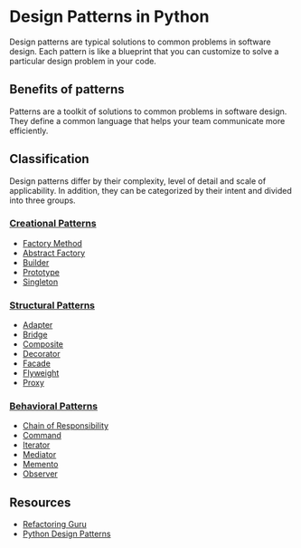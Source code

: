 # Design Patterns in Python

Design patterns are typical solutions to common problems
in software design. Each pattern is like a blueprint
that you can customize to solve a particular
design problem in your code.

## Benefits of patterns

Patterns are a toolkit of solutions to common
problems in software design. They define
a common language that helps your team
communicate more efficiently.

## Classification

Design patterns differ by their complexity, level of
detail and scale of applicability. In addition,
they can be categorized by their intent
and divided into three groups.

### [Creational Patterns](creational/README.md)

- [Factory Method](creational/factory_method/README.md)
- [Abstract Factory](creational/abstract_factory/README.md)
- [Builder](creational/builder/README.md)
- [Prototype](creational/prototype/README.md)
- [Singleton](creational/singleton/README.md)

### [Structural Patterns](structural/README.md)

- [Adapter](structural/adapter/README.md)
- [Bridge](structural/bridge/README.md)
- [Composite](structural/composite/README.md)
- [Decorator](structural/decorator/README.md)
- [Facade](structural/facade/README.md)
- [Flyweight](structural/flyweight/README.md)
- [Proxy](structural/proxy/README.md)

### [Behavioral Patterns](behavioral/README.md)

- [Chain of Responsibility](behavioral/chain_responsibility/README.md)
- [Command](behavioral/command/README.md)
- [Iterator](behavioral/iterator/README.md)
- [Mediator](behavioral/mediator/README.md)
- [Memento](behavioral/memento/README.md)
- [Observer](behavioral/observer/README.md)

## Resources

- [Refactoring Guru](https://refactoring.guru/design-patterns/catalog)
- [Python Design Patterns](https://python-patterns.guide/)

